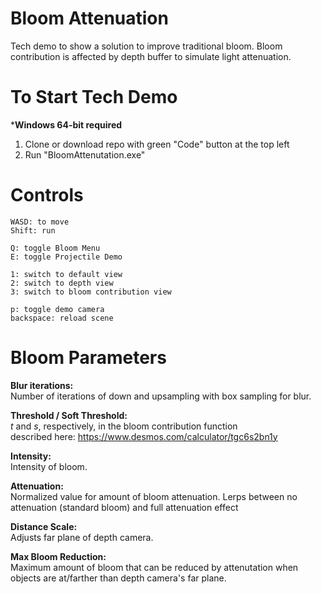 # Bloom Attenuation
Tech demo to show a solution to improve traditional bloom. Bloom contribution is affected by depth buffer to simulate light attenuation.

# To Start Tech Demo
***Windows 64-bit required** 
1. Clone or download repo with green "Code" button at the top left
2. Run "BloomAttenutation.exe"

# Controls
    WASD: to move
    Shift: run

    Q: toggle Bloom Menu
    E: toggle Projectile Demo
    
    1: switch to default view
    2: switch to depth view
    3: switch to bloom contribution view
    
    p: toggle demo camera
    backspace: reload scene
    
# Bloom Parameters
**Blur iterations:** \
Number of iterations of down and upsampling with box sampling for blur.

**Threshold / Soft Threshold:** \
 *t* and *s*, respectively, in the bloom contribution function \
described here: https://www.desmos.com/calculator/tgc6s2bn1y

**Intensity:** \
Intensity of bloom.

**Attenuation:** \
Normalized value for amount of bloom attenuation. Lerps between no attenuation (standard bloom) and full attenuation effect

**Distance Scale:** \
Adjusts far plane of depth camera.

**Max Bloom Reduction:** \
Maximum amount of bloom that can be reduced by attenutation when objects are at/farther than depth camera's far plane.

